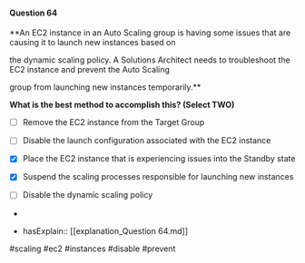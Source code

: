 #### Question  64


**An EC2 instance in an Auto Scaling group is having some issues that are causing it to launch new instances based on

the dynamic scaling policy. A Solutions Architect needs to troubleshoot the EC2 instance and prevent the Auto Scaling

group from launching new instances temporarily.**


**What is the best method to accomplish this? (Select TWO)**


- [ ] Remove the EC2 instance from the Target Group


- [ ] Disable the launch configuration associated with the EC2 instance


- [x] Place the EC2 instance that is experiencing issues into the Standby state


- [x] Suspend the scaling processes responsible for launching new instances


- [ ] Disable the dynamic scaling policy


*

- hasExplain:: [[explanation_Question  64.md]]

#scaling #ec2 #instances #disable #prevent 